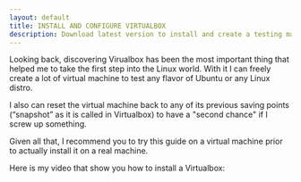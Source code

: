 ```yaml
---
layout: default
title: INSTALL AND CONFIGURE VIRTUALBOX
description: Download latest version to install and create a testing machine for the course.
---
```


Looking back, discovering Virualbox has been the most important thing that helped me to take the first step into the Linux world. With it I can freely create a lot of virtual machine to test any flavor of Ubuntu or any Linux distro.

I also can reset the virtual machine back to any of its previous saving points (“snapshot” as it is called in Virtualbox) to have a "second chance" if I screw up something.

Given all that, I recommend you to try this guide on a virtual machine prior to actually install it on a real machine.

Here is my video that show you how to install a Virtualbox:

